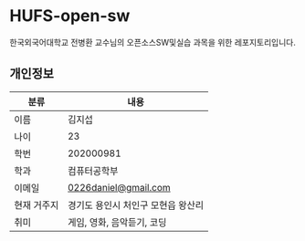 # HUFS-open-sw

한국외국어대학교 전병환 교수님의 오픈소스SW및실습 과목을 위한 레포지토리입니다.

## 개인정보

| 분류 | 내용 |
| - | - |
| 이름 | 김지섭 |
| 나이 | 23 |
| 학번 | 202000981 |
| 학과 | 컴퓨터공학부 |
| 이메일 | 0226daniel@gmail.com |
| 현재 거주지 | 경기도 용인시 처인구 모현읍 왕산리 |
| 취미 | 게임, 영화, 음악듣기, 코딩 |
